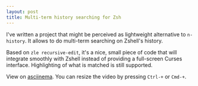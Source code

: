 ```yaml
---
layout: post
title: Multi-term history searching for Zsh
---
```


I've written a project that might be perceived as lightweight alternative to
`n-history`. It allows to do multi-term searching on Zshell's history.

Based on `zle recursive-edit`, it's a nice, small piece of code that will
integrate smoothly with Zshell instead of providing a full-screen Curses
interface.  Highlighting of what is matched is still supported.

View on [asciinema](https://asciinema.org/a/46371). You can resize the video by pressing `Ctrl-+` or `Cmd-+`.

<script type="text/javascript" src="https://asciinema.org/a/46371.js" id="asciicast-46371" async></script>
